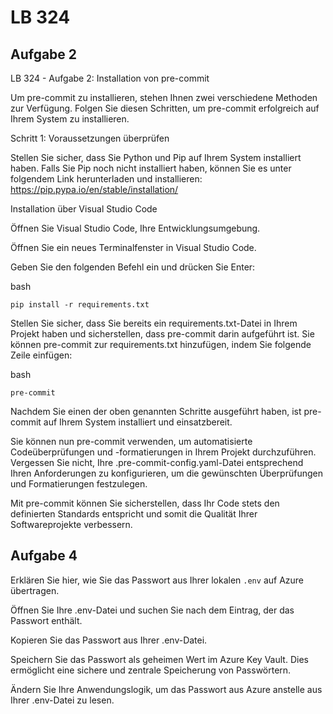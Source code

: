 # LB 324

## Aufgabe 2
LB 324 - Aufgabe 2: Installation von pre-commit

Um pre-commit zu installieren, stehen Ihnen zwei verschiedene Methoden zur Verfügung. Folgen Sie diesen Schritten, um pre-commit erfolgreich auf Ihrem System zu installieren.

Schritt 1: Voraussetzungen überprüfen

Stellen Sie sicher, dass Sie Python und Pip auf Ihrem System installiert haben. Falls Sie Pip noch nicht installiert haben, können Sie es unter folgendem Link herunterladen und installieren: https://pip.pypa.io/en/stable/installation/

 Installation über Visual Studio Code

Öffnen Sie Visual Studio Code, Ihre Entwicklungsumgebung.

  Öffnen Sie ein neues Terminalfenster in Visual Studio Code.

  Geben Sie den folgenden Befehl ein und drücken Sie Enter:

  bash
  
    pip install -r requirements.txt

Stellen Sie sicher, dass Sie bereits ein requirements.txt-Datei in Ihrem Projekt haben und sicherstellen, dass pre-commit darin aufgeführt ist. Sie können pre-commit zur requirements.txt hinzufügen, indem Sie folgende Zeile einfügen:

bash

    pre-commit

Nachdem Sie einen der oben genannten Schritte ausgeführt haben, ist pre-commit auf Ihrem System installiert und einsatzbereit.

Sie können nun pre-commit verwenden, um automatisierte Codeüberprüfungen und -formatierungen in Ihrem Projekt durchzuführen. Vergessen Sie nicht, Ihre .pre-commit-config.yaml-Datei entsprechend Ihren Anforderungen zu konfigurieren, um die gewünschten Überprüfungen und Formatierungen festzulegen.

Mit pre-commit können Sie sicherstellen, dass Ihr Code stets den definierten Standards entspricht und somit die Qualität Ihrer Softwareprojekte verbessern.

## Aufgabe 4
Erklären Sie hier, wie Sie das Passwort aus Ihrer lokalen `.env` auf Azure übertragen.

Öffnen Sie Ihre .env-Datei und suchen Sie nach dem Eintrag, der das Passwort enthält.

Kopieren Sie das Passwort aus Ihrer .env-Datei.

Speichern Sie das Passwort als geheimen Wert im Azure Key Vault. Dies ermöglicht eine sichere und zentrale Speicherung von Passwörtern.

Ändern Sie Ihre Anwendungslogik, um das Passwort aus Azure anstelle aus Ihrer .env-Datei zu lesen.
